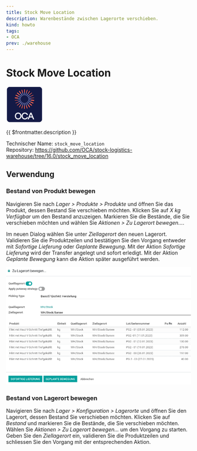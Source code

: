 ```yaml
---
title: Stock Move Location
description: Warenbestände zwischen Lagerorte verschieben.
kind: howto
tags:
- OCA
prev: ./warehouse
---
```

# Stock Move Location
![icon_oca_app](attachments/icon_oca_app.png)

{{ $frontmatter.description }}

Technischer Name: `stock_move_location`\
Repository: <https://github.com/OCA/stock-logistics-warehouse/tree/16.0/stock_move_location>

## Verwendung

### Bestand von Produkt bewegen

Navigieren Sie nach *Lager > Produkte > Produkte* und öffnen Sie das Produkt, dessen Bestand Sie verschieben möchten. Klicken Sie auf *X kg Verfügbar* um den Bestand anzuzeigen. Markieren Sie die Bestände, die Sie verschieben möchten und wählen Sie *Aktionen > Zu Lagerort bewegen...*.

Im neuen Dialog wählen Sie unter *Ziellagerort* den neuen Lagerort. Validieren Sie die Produktzeilen und bestätigen Sie den Vorgang entweder mit *Sofortige Lieferung* oder *Geplante Bewegung*. Mit der Aktion *Sofortige Lieferung* wird der Transfer angelegt und sofort erledigt. Mit der Aktion *Geplante Bewegung* kann die Aktion später ausgeführt werden.

![](attachments/Stock%20Move%20Location.png)

### Bestand von Lagerort bewegen

Navigieren Sie nach *Lager > Konfiguration > Lagerorte* und öffnen Sie den Lagerort, dessen Bestand Sie verschieben möchten. Klicken Sie auf *Bestand* und markieren Sie die Bestände, die Sie verschieben möchten. Wählen Sie *Aktionen > Zu Lagerort bewegen...* um den Vorgang zu starten. Geben Sie den *Ziellagerort* ein, validieren Sie die Produktzeilen und schliessen Sie den Vorgang mit der entsprechenden Aktion.